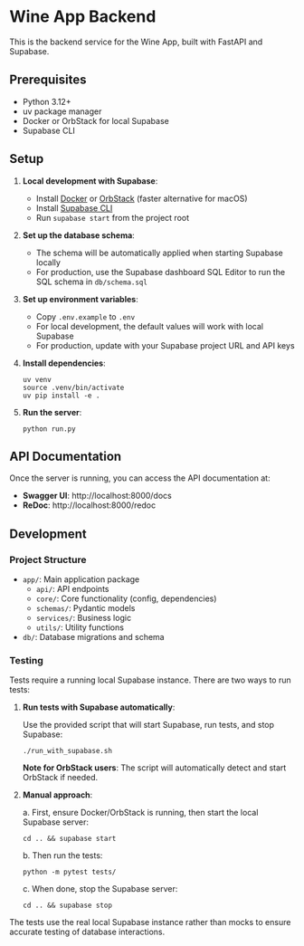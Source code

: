 # Wine App Backend

This is the backend service for the Wine App, built with FastAPI and Supabase.

## Prerequisites

- Python 3.12+
- uv package manager
- Docker or OrbStack for local Supabase
- Supabase CLI

## Setup

1. **Local development with Supabase**:
   - Install [Docker](https://www.docker.com/get-started/) or [OrbStack](https://orbstack.dev/) (faster alternative for macOS)
   - Install [Supabase CLI](https://supabase.com/docs/guides/cli)
   - Run `supabase start` from the project root

2. **Set up the database schema**:
   - The schema will be automatically applied when starting Supabase locally
   - For production, use the Supabase dashboard SQL Editor to run the SQL schema in `db/schema.sql`

3. **Set up environment variables**:
   - Copy `.env.example` to `.env`
   - For local development, the default values will work with local Supabase
   - For production, update with your Supabase project URL and API keys

4. **Install dependencies**:
   ```
   uv venv
   source .venv/bin/activate
   uv pip install -e .
   ```

5. **Run the server**:
   ```
   python run.py
   ```

## API Documentation

Once the server is running, you can access the API documentation at:

- **Swagger UI**: http://localhost:8000/docs
- **ReDoc**: http://localhost:8000/redoc

## Development

### Project Structure

- `app/`: Main application package
  - `api/`: API endpoints
  - `core/`: Core functionality (config, dependencies)
  - `schemas/`: Pydantic models
  - `services/`: Business logic
  - `utils/`: Utility functions
- `db/`: Database migrations and schema

### Testing

Tests require a running local Supabase instance. There are two ways to run tests:

1. **Run tests with Supabase automatically**:
   
   Use the provided script that will start Supabase, run tests, and stop Supabase:
   ```
   ./run_with_supabase.sh
   ```
   
   **Note for OrbStack users**: The script will automatically detect and start OrbStack if needed.

2. **Manual approach**:
   
   a. First, ensure Docker/OrbStack is running, then start the local Supabase server:
   ```
   cd .. && supabase start
   ```
   
   b. Then run the tests:
   ```
   python -m pytest tests/
   ```
   
   c. When done, stop the Supabase server:
   ```
   cd .. && supabase stop
   ```

The tests use the real local Supabase instance rather than mocks to ensure accurate testing of database interactions. 